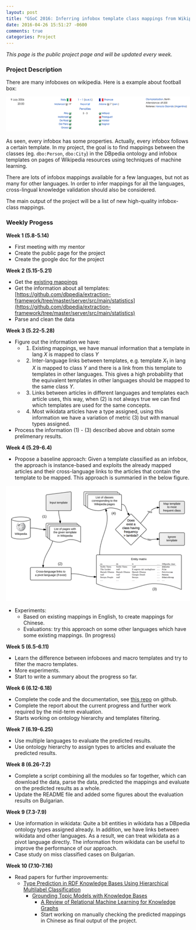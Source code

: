 ```yaml
---
layout: post
title: "GSoC 2016: Inferring infobox template class mappings from Wikipedia and WikiData"
date: 2016-04-26 15:51:27 -0600
comments: true
categories: Project 
---
```


*This page is the public project page and will be updated every week.*

### Project Description

There are many infoboxes on wikipedia. Here is a example about football box:

![Alt text](/images/GSoC1.png)

As seen, every infobox has some properties. Actually, every infobox follows a certain template. In my project, the goal is to find mappings between the classes (eg. ```dbo:Person```, ```dbo:City```) in the DBpedia ontology and infobox templates on pages of Wikipedia resources using techniques of machine learning.

There are lots of infobox mappings available for a few languages, but not as many for other languages. In order to infer mappings for all the languages, cross-lingual knowledge validation should also be considered. 

The main output of the project will be a list of new high-quality infobox-class mappings.

<!--more-->

### Weekly Progess

**Week 1 (5.8-5.14)** 

- First meeting with my mentor
- Create the public page for the project
- Create the google doc for the project

**Week 2 (5.15-5.21)**

- Get the [existing mappings](http://mappings.dbpedia.org/server/mappings/en/pages/rdf/all)
- Get the information about all templates: [https://github.com/dbpedia/extraction-framework/tree/master/server/src/main/statistics](https://github.com/dbpedia/extraction-framework/tree/master/server/src/main/statistics)
- Parse and clean the data

**Week 3 (5.22-5.28)**

- Figure out the information we have:
    - 1) Existing mappings, we have manual information that a template in lang $X$ is mapped to class $Y$
	- 2) Inter-language links between templates, e.g. template $X_1$ in lang $X$ is mapped to class $Y$ and there is a link from this template to templates in other languages. This gives a high probability that the equivalent templates in other languages should be mapped to the same class $Y$.
	- 3) Links between articles in different languages and templates each article uses, this way, when (2) is not always true we can find which templates are used for the same concepts. 
	- 4) Most wikidata articles have a type assigned, using this information we have a variation of  metric (3) but with manual types assigned.
- Process the information (1) - (3) described above and obtain some prelimenary results.

**Week 4 (5.29-6.4)**

- Propose a baseline approach: Given a template classified as an infobox, the approach is instance-based and exploits the already mapped articles and their cross-language links to the articles that contain the template to be mapped. This approach is summaried in the below figure.

![Alt text](/images/GSoC2.png)

- Experiments:
    - Based on existing mappings in English, to create mappings for Chinese.
	- Evaluations: try this approach on some other languages which have some existing mappings. (In progress)

**Week 5 (6.5-6.11)**

- Learn the difference between infoboxes and macro templates and try to filter the macro templates.
- More experiments.
- Start to write a summary about the progress so far.

**Week 6 (6.12-6.18)**

- Complete the code and the documentation, see [this repo](https://github.com/dbpedia/mappings-autogeneration) on github.
- Complete the report about the current progress and further work required by the mid-term evaluation.
- Starts working on ontology hierarchy and templates filtering.

**Week 7 (6.19-6.25)**

- Use multiple languages to evaluate the predicted results.
- Use ontology hierarchy to assign types to articles and evaluate the predicted results.

**Week 8 (6.26-7.2)**

- Complete a script combining all the modules so far together, which can download the data, parse the data, predicted the mappings and evaluate on the predicted results as a whole.
- Update the README file and added some figures about the evaluation results on Bulgarian.

**Week 9 (7.3-7.9)**

- Use information in wikidata: Quite a bit entities in wikidata has a DBpedia ontology types assigned already. In addition, we have links between wikidata and other languages. As a result, we can treat wikidata as a pivot language directly. The information from wikidata can be useful to improve the performance of our approach.
- Case study on miss classified cases on Bulgarian.

**Week 10 (7.10-7.16)**

- Read papers for further improvements:
    - [Type Prediction in RDF Knowledge Bases Using Hierarchical Multilabel Classification](http://ub-madoc.bib.uni-mannheim.de/40970/1/a14-melo.pdf)
	    - [Grounding Topic Models with Knowledge Bases](http://www.ijcai.org/Proceedings/16/Papers/226.pdf)
		    - [A Review of Relational Machine Learning for Knowledge Graphs](https://arxiv.org/abs/1503.00759)
			- Start working on manually checking the predicted mappings in Chinese as final output of the project. 

